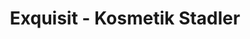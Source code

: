 ---
title: "Exquisit - Kosmetik Stadler"
url: /augsburg/exquisit-kosmetik-stadler/
shop: Kosmetik
---